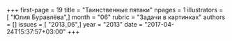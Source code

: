 +++
first-page = 19
title = "Таинственные пятаки"
npages = 1
illustrators = [ "Юлия Буравлёва",]
month = "06"
rubric = "Задачи в картинках"
authors = []
issues = [ "2013_06",]
year = "2013"
date = "2017-04-24T15:37:57+03:00"
+++
